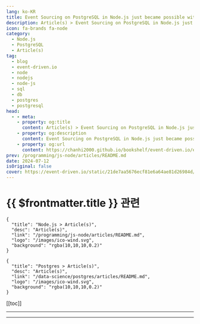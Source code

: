 ```yaml
---
lang: ko-KR
title: Event Sourcing on PostgreSQL in Node.js just became possible with Emmett
description: Article(s) > Event Sourcing on PostgreSQL in Node.js just became possible with Emmett
icon: fa-brands fa-node
category: 
  - Node.js
  - PostgreSQL
  - Article(s)
tag: 
  - blog
  - event-driven.io
  - node
  - nodejs
  - node-js
  - sql
  - db
  - postgres
  - postgresql
head:
  - - meta:
    - property: og:title
      content: Article(s) > Event Sourcing on PostgreSQL in Node.js just became possible with Emmett
    - property: og:description
      content: Event Sourcing on PostgreSQL in Node.js just became possible with Emmett
    - property: og:url
      content: https://chanhi2000.github.io/bookshelf/event-driven.io/emmett-postgresql-event-store.html
prev: /programming/js-node/articles/README.md
date: 2024-07-12
isOriginal: false
cover: https://event-driven.io/static/21de7aa5676ecf81e6a64ae81d26984d/a331c/2024-07-12-cover.png
---
```


# {{ $frontmatter.title }} 관련

```component VPCard
{
  "title": "Node.js > Article(s)",
  "desc": "Article(s)",
  "link": "/programming/js-node/articles/README.md",
  "logo": "/images/ico-wind.svg",
  "background": "rgba(10,10,10,0.2)"
}
```

```component VPCard
{
  "title": "Postgres > Article(s)",
  "desc": "Article(s)",
  "link": "/data-science/postgres/articles/README.md",
  "logo": "/images/ico-wind.svg",
  "background": "rgba(10,10,10,0.2)"
}
```

[[toc]]

---

<SiteInfo
  name="Event Sourcing on PostgreSQL in Node.js just became possible with Emmett - Event-Driven.io"
  desc="Event Sourcing on PostgreSQL in Node.js just became possible with Emmett"
  url="https://event-driven.io/en/emmett_postgresql_event_store/"
  logo="/assets/image/event-driven.io/favicon.jfif"
  preview="https://event-driven.io/static/21de7aa5676ecf81e6a64ae81d26984d/a331c/2024-07-12-cover.png"/>

<!-- TODO: 작성 -->

---

<TagLinks />